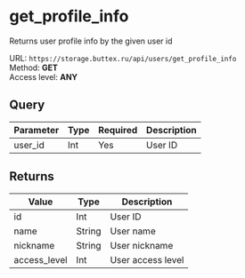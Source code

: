 # get_profile_info
Returns user profile info by the given user id

URL: `https://storage.buttex.ru/api/users/get_profile_info`\
Method: **GET**\
Access level: **ANY**

## Query
| Parameter | Type | Required | Description |
|-----------|------|----------|-------------|
| user_id   | Int  | Yes      | User ID     |

## Returns
| Value        | Type   | Description       |
|--------------|--------|-------------------| 
| id           | Int    | User ID           |
| name         | String | User name         |
| nickname     | String | User nickname     |
| access_level | Int    | User access level |